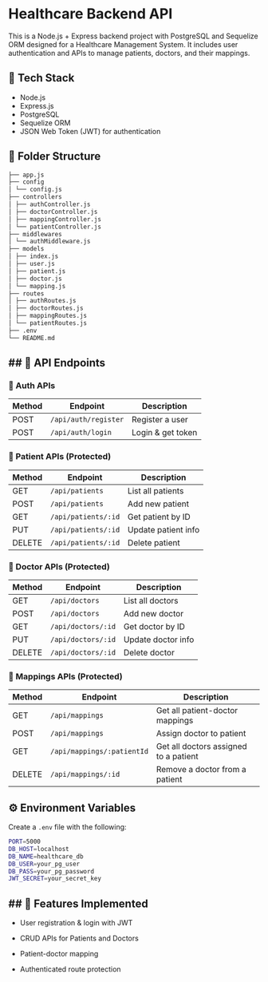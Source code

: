 
# Healthcare Backend API
This is a Node.js + Express backend project with PostgreSQL and Sequelize ORM designed for a Healthcare Management System. It includes user authentication and APIs to manage patients, doctors, and their mappings.



## 🔧 Tech Stack

- Node.js
- Express.js
- PostgreSQL
- Sequelize ORM
- JSON Web Token (JWT) for authentication


## 📁 Folder Structure
```bash
├── app.js
├── config
│ └── config.js
├── controllers
│ ├── authController.js
│ ├── doctorController.js
│ ├── mappingController.js
│ └── patientController.js
├── middlewares
│ └── authMiddleware.js
├── models
│ ├── index.js
│ ├── user.js
│ ├── patient.js
│ ├── doctor.js
│ └── mapping.js
├── routes
│ ├── authRoutes.js
│ ├── doctorRoutes.js
│ ├── mappingRoutes.js
│ └── patientRoutes.js
├── .env
└── README.md

```
## ## 🚀 API Endpoints
### 🔸 Auth APIs

| Method | Endpoint         | Description          |
|--------|------------------|----------------------|
| POST   | `/api/auth/register` | Register a user   |
| POST   | `/api/auth/login`    | Login & get token |

### 🔸 Patient APIs (Protected)

| Method | Endpoint           | Description               |
|--------|--------------------|---------------------------|
| GET    | `/api/patients`    | List all patients         |
| POST   | `/api/patients`    | Add new patient           |
| GET    | `/api/patients/:id`| Get patient by ID         |
| PUT    | `/api/patients/:id`| Update patient info       |
| DELETE | `/api/patients/:id`| Delete patient            |

### 🔸 Doctor APIs (Protected)

| Method | Endpoint          | Description              |
|--------|-------------------|--------------------------|
| GET    | `/api/doctors`    | List all doctors         |
| POST   | `/api/doctors`    | Add new doctor           |
| GET    | `/api/doctors/:id`| Get doctor by ID         |
| PUT    | `/api/doctors/:id`| Update doctor info       |
| DELETE | `/api/doctors/:id`| Delete doctor            |

### 🔸 Mappings APIs (Protected)
| Method | Endpoint                | Description                               |
|--------|-------------------------|-------------------------------------------|
| GET    | `/api/mappings`         | Get all patient-doctor mappings           |
| POST   | `/api/mappings`         | Assign doctor to patient                  |
| GET    | `/api/mappings/:patientId` | Get all doctors assigned to a patient |
| DELETE | `/api/mappings/:id`     | Remove a doctor from a patient            |


## ⚙️ Environment Variables
Create a `.env` file with the following:
```bash
PORT=5000
DB_HOST=localhost
DB_NAME=healthcare_db
DB_USER=your_pg_user
DB_PASS=your_pg_password
JWT_SECRET=your_secret_key
```
## ## 📌 Features Implemented
- User registration & login with JWT

- CRUD APIs for Patients and Doctors

- Patient-doctor mapping

- Authenticated route protection